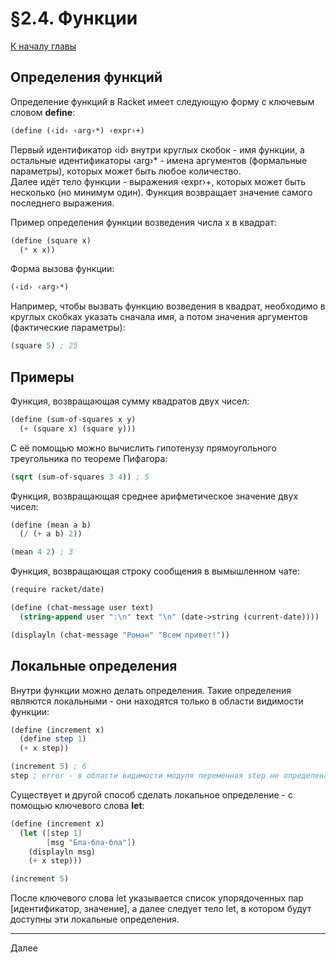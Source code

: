 # §2.4. Функции

[К началу главы](CHAPTER_2.md)

## Определения функций

Определение функций в Racket имеет следующую форму с ключевым словом **define**:

```scheme
(define (‹id› ‹arg›*) ‹expr›+)
```

Первый идентификатор ‹id› внутри круглых скобок - имя функции, а остальные идентификаторы ‹arg›* - имена аргументов (формальные параметры), которых может быть любое количество.  
Далее идёт тело функции - выражения ‹expr›+, которых может быть несколько (но минимум один). Функция возвращает значение самого последнего выражения.

Пример определения функции возведения числа x в квадрат:

```scheme
(define (square x)
  (* x x))
```

Форма вызова функции:

```scheme
(‹id› ‹arg›*)
```

Например, чтобы вызвать функцию возведения в квадрат, необходимо в круглых скобках указать сначала имя, а потом значения аргументов (фактические параметры):

```scheme
(square 5) ; 25
```

## Примеры

Функция, возвращающая сумму квадратов двух чисел:

```scheme
(define (sum-of-squares x y)
  (+ (square x) (square y)))
```

С её помощью можно вычислить гипотенузу прямоугольного треугольника по теореме Пифагора:

```scheme
(sqrt (sum-of-squares 3 4)) ; 5
```

Функция, возвращающая среднее арифметическое значение двух чисел:

```scheme
(define (mean a b)
  (/ (+ a b) 2))

(mean 4 2) ; 3
```

Функция, возвращающая строку сообщения в вымышленном чате:

```scheme
(require racket/date)

(define (chat-message user text)
  (string-append user ":\n" text "\n" (date->string (current-date))))

(displayln (chat-message "Роман" "Всем привет!"))
```

## Локальные определения

Внутри функции можно делать определения. Такие определения являются локальными - они находятся только в области видимости функции:

```scheme
(define (increment x)
  (define step 1)
  (+ x step))

(increment 5) ; 6
step ; error - в области видимости модуля переменная step не определена
```

Существует и другой способ сделать локальное определение - с помощью ключевого слова **let**:

```scheme
(define (increment x)
  (let ([step 1]
        [msg "Бла-бла-бла"])
    (displayln msg)
    (+ x step)))

(increment 5)
```

После ключевого слова let указывается список упорядоченных пар [идентификатор, значение], а далее следует тело let, в котором будут доступны эти локальные определения.

---
Далее
